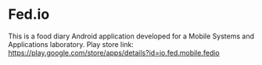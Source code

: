 # Fed.io

This is a food diary Android application developed for a Mobile Systems and Applications laboratory.
Play store link: https://play.google.com/store/apps/details?id=io.fed.mobile.fedio
